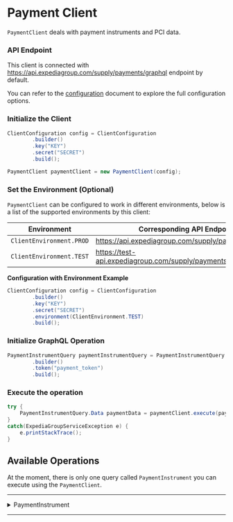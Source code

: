 # Payment Client
`PaymentClient` deals with payment instruments and PCI data.

### API Endpoint
This client is connected with https://api.expediagroup.com/supply/payments/graphql endpoint by default.

You can refer to the [configuration](configuration.md) document to explore the full configuration options.

### Initialize the Client
```java
ClientConfiguration config = ClientConfiguration
        .builder()
        .key("KEY")
        .secret("SECRET")
        .build();

PaymentClient paymentClient = new PaymentClient(config);
```

### Set the Environment (Optional)
`PaymentClient` can be configured to work in different environments, below is a list of the supported environments by this client:

| Environment              | Corresponding API Endpoint                                |
|--------------------------|-----------------------------------------------------------|
| `ClientEnvironment.PROD` | https://api.expediagroup.com/supply/payments/graphql      |
| `ClientEnvironment.TEST` | https://test-api.expediagroup.com/supply/payments/graphql |

**Configuration with Environment Example**
```java
ClientConfiguration config = ClientConfiguration
        .builder()
        .key("KEY")
        .secret("SECRET")
        .environment(ClientEnvironment.TEST)
        .build();
```

### Initialize GraphQL Operation
```java
PaymentInstrumentQuery paymentInstrumentQuery = PaymentInstrumentQuery
        .builder()
        .token("payment_token")
        .build();
```

### Execute the operation
```java
try {
    PaymentInstrumentQuery.Data paymentData = paymentClient.execute(paymentInstrumentQuery);
}
catch(ExpediaGroupServiceException e) {
    e.printStackTrace();
}
```

## Available Operations
At the moment, there is only one query called `PaymentInstrument` you can execute using the `PaymentClient`.

<hr />
<details>
   <summary>PaymentInstrument</summary>

<br />

**Summary:** Retrieve Payment instrument from external payment instrument token

**Operation Class Name:** `PaymentInstrumentQuery`

**Operation Inputs:**

| Name    | Type      | Description    | Required |
|---------|-----------|----------------|----------|
| `token` | `String!` | External token | Yes      |

<br />

**Resources**
- ⚠️ Documentation is unavailable at the moment
- [Query Definition](https://github.com/ExpediaGroup/lodging-connectivity-graphql-operations/blob/main/payment/operations/mutations/PaymentInstrument.query.graphql)
- [Reference]()

</details>

<hr />
